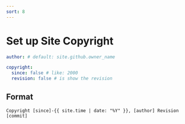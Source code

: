 ```yaml
---
sort: 8
---
```


# Set up Site Copyright
```yml
author: # default: site.github.owner_name

copyright:
  since: false # like: 2000
  revision: false # is show the revision
```

## Format
```
Copyright [since]-{{ site.time | date: "%Y" }}, [author] Revision [commit]
```
